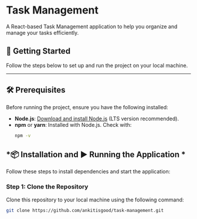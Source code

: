 # **Task Management**

A React-based Task Management application to help you organize and manage your tasks efficiently.

## 🚀 Getting Started

Follow the steps below to set up and run the project on your local machine.

---

## 🛠 Prerequisites

Before running the project, ensure you have the following installed:

- **Node.js**: [Download and install Node.js](https://nodejs.org/) (LTS version recommended).
- **npm** or **yarn**: Installed with Node.js. Check with:
  ```bash
  npm -v


## *📦 Installation and ▶️ Running the Application *

Follow these steps to install dependencies and start the application:

### **Step 1: Clone the Repository**
Clone this repository to your local machine using the following command:
```bash
git clone https://github.com/ankitisgood/task-management.git

